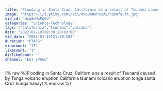 ```yaml
---
title: "Flooding in Santa Cruz, California as a result of Tsunami caused by Tonga volcano eruption"
image: "https:\/\/i.ytimg.com\/vi\/Uxq8nNwPqQU\/hqdefault.jpg"
vid_id: "Uxq8nNwPqQU"
categories: "Science-Technology"
tags: ["California","tsunami","volcano"]
date: "2022-01-19T09:00:28+03:00"
vid_date: "2022-01-15T21:50:58Z"
duration: "PT45S"
viewcount: "17"
likeCount: "1"
dislikeCount: ""
channel: "EST SPACE"
---
```

{% raw %}Flooding in Santa Cruz, California as a result of Tsunami caused by Tonga volcano eruption California tsunami volcano eruption tonga santa Cruz hunga habay{% endraw %}
